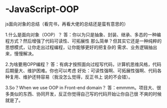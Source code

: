 # -JavaScript-OOP
js面向对象的总结（看完书，再看大佬的总结还是蛮有意思的）

1.什么是面向对象（OOP）？
答：你以为只是抽象、封装、继承、多态的一种编程方式？然后增强了代码可读性、可拓展性
那么简单？但其实它还是一种纯粹的思想模式，让你走出过程编程，让你能够更好的把复杂的
需求、业务逻辑抽出来，慢慢解决。

2.为啥要用OPP编程？
答：有病才按照面向过程写代码，计算机思维风格，代码后期量大、维护困难。你也可以考虑
好处：可读性强啊、可拓展性强啊、代码各种复用、维护还特容易（我没怎么觉得，反正书上
说的不会错）。

3.So？When we use OOP in Front-end domain？
答：emmmm。项目大、很多类似的东西、协同开发，反正你觉得自己写的代码开始让你自己很
不爽的时候就是了。

